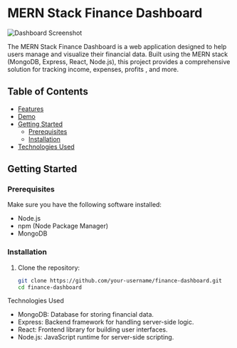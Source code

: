 # MERN Stack Finance Dashboard

![Dashboard Screenshot](dashboard-screenshot.png)

The MERN Stack Finance Dashboard is a web application designed to help users manage and visualize their financial data. Built using the MERN stack (MongoDB, Express, React, Node.js), this project provides a comprehensive solution for tracking income, expenses, profits , and more.

## Table of Contents

- [Features](#features)
- [Demo](#demo)
- [Getting Started](#getting-started)
  - [Prerequisites](#prerequisites)
  - [Installation](#installation)
- [Technologies Used](#technologies-used)


## Getting Started

### Prerequisites

Make sure you have the following software installed:

- Node.js
- npm (Node Package Manager)
- MongoDB

### Installation

1. Clone the repository:

   ```bash
   git clone https://github.com/your-username/finance-dashboard.git
   cd finance-dashboard
Technologies Used

  - MongoDB: Database for storing financial data.
  - Express: Backend framework for handling server-side logic.
  - React: Frontend library for building user interfaces.
  - Node.js: JavaScript runtime for server-side scripting.
